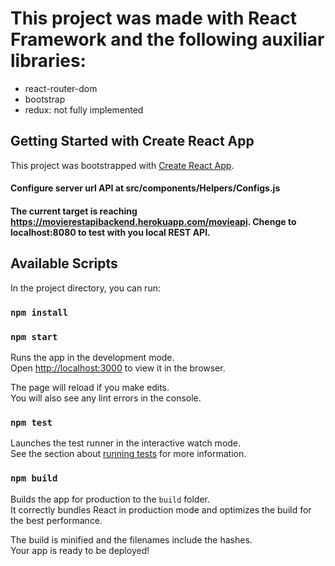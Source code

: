 # This project was made with React Framework and the following auxiliar libraries:
* react-router-dom
* bootstrap
* redux: not fully implemented

## Getting Started with Create React App

This project was bootstrapped with [Create React App](https://github.com/facebook/create-react-app).

#### Configure server url API at src/components/Helpers/Configs.js
#### The current target is reaching https://movierestapibackend.herokuapp.com/movieapi. Chenge to localhost:8080 to test with you local REST API.

## Available Scripts

In the project directory, you can run:
### `npm install`
### `npm start`

Runs the app in the development mode.\
Open [http://localhost:3000](http://localhost:3000) to view it in the browser.

The page will reload if you make edits.\
You will also see any lint errors in the console.

### `npm test`

Launches the test runner in the interactive watch mode.\
See the section about [running tests](https://facebook.github.io/create-react-app/docs/running-tests) for more information.

### `npm build`

Builds the app for production to the `build` folder.\
It correctly bundles React in production mode and optimizes the build for the best performance.

The build is minified and the filenames include the hashes.\
Your app is ready to be deployed!
